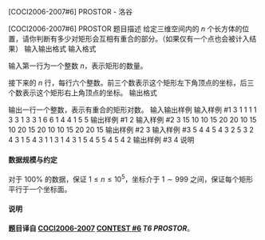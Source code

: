 



[COCI2006-2007#6] PROSTOR - 洛谷














[COCI2006-2007#6] PROSTOR
题目描述
给定三维空间内的 $n$ 个长方体的位置，请你判断有多少对矩形会互相有重合的部分。（如果仅有一个点也会被计入结果）
输入输出格式
输入格式

输入第一行为一个整数 $n$，表示矩形的数量。

接下来的 $n$ 行，每行六个整数。前三个数表示这个矩形左下角顶点的坐标，后三个数表示这个矩形右上角顶点的坐标。
输出格式

输出一行一个整数，表示有重合的矩形对数。
输入输出样例
输入样例 #1
3
1 1 1 1 3 3
1 3 3 1 6 6
1 4 4 1 5 5
输出样例 #1
2
输入样例 #2
3
15 10 10 15 20 20
10 15 10 20 15 20
10 10 15 20 20 15
输出样例 #2
3
输入样例 #3
5
4 4 5 4 3 2
5 3 2 4 3 1
5 4 3 1 1 3
1 4 3 1 5 4
5 5 4 5 4 2
输出样例 #3
4
说明
#### 数据规模与约定

对于 $100\%$ 的数据，保证 $1\le n\le 10^5$，坐标介于 $1\sim 999$ 之间，保证每个矩形平行于一个坐标面。
#### 说明

**题目译自 [COCI2006-2007](https://hsin.hr/coci/archive/2006_2007/) [CONTEST #6](https://hsin.hr/coci/archive/2006_2007/contest6_tasks.pdf) *T6 PROSTOR***。






